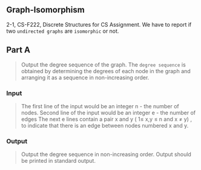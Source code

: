 
## Graph-Isomorphism

2-1, CS-F222, Discrete Structures for CS Assignment. We have to report if two ```undirected graphs``` are ```isomorphic``` or not.

## Part A

> Output the degree sequence of the graph.
> The ```degree sequence``` is obtained by determining the degrees of each node in the graph and arranging it as a sequence in non-increasing order.

### Input
> The first line of the input would be an integer n - the number of nodes.
> Second line of the input would be an integer e - the number of edges The next e lines contain a pair x and y ( 1≤ x,y ≤ n and x ≠ y) , to indicate that
> there is an edge between nodes numbered x and y.

### Output
> Output the degree sequence in non-increasing order. Output should be printed in standard output.

